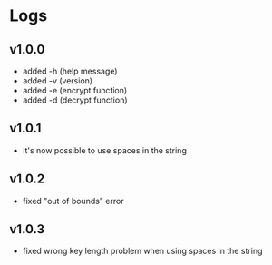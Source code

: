 # Logs
## v1.0.0
- added -h (help message)
- added -v (version)
- added -e (encrypt function)
- added -d (decrypt function)

## v1.0.1
- it's now possible to use spaces in the string

## v1.0.2
- fixed "out of bounds" error

## v1.0.3
- fixed wrong key length problem when using spaces in the string